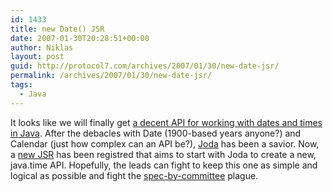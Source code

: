 ```yaml
---
id: 1433
title: new Date() JSR
date: 2007-01-30T20:28:51+00:00
author: Niklas
layout: post
guid: http://protocol7.com/archives/2007/01/30/new-date-jsr/
permalink: /archives/2007/01/30/new-date-jsr/
tags:
  - Java
---
```

<div class='microid-4192c7f136238c8cd4e92efc754c289d1e78bfd1'>
  <p>
    It looks like we will finally get <a href="http://jroller.com/page/scolebourne?entry=announcing_jsr_310_date_and">a decent API for working with dates and times in Java</a>. After the debacles with Date (1900-based years anyone?) and Calendar (just how complex can an API be?), <a href="http://joda-time.sourceforge.net/">Joda</a> has been a savior. Now, a <a href="http://jcp.org/en/jsr/detail?id=310">new JSR</a> has been registred that aims to start with Joda to create a new, java.time API. Hopefully, the leads can fight to keep this one as simple and logical as possible and fight the <a href="http://jcp.org/en/jsr/detail?id=310#1">spec-by-committee</a> plague.
  </p>
</div>